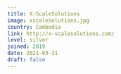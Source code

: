 ```yaml
---
title: X-ScaleSolutions
image: xscalesolutions.jpg
country: Cambodia
link: http://x-scalesolutions.com/
level: silver
joined: 2019
date: 2021-03-31
draft: false
---
```

